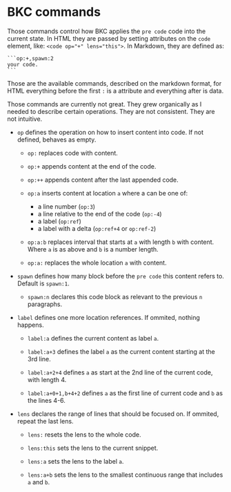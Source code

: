 BKC commands
============

Those commands control how BKC applies the `pre code` code into the current
state. In HTML they are passed by setting attributes on the `code` element,
like: `<code op="+" lens="this">`. In Markdown, they are defined as:

    ```op:+,spawn:2
    your code.
    ```

Those are the available commands, described on the markdown format, for HTML
everything before the first `:` is a attribute and everything after is data.

Those commands are currently not great. They grew organically as I needed to
describe certain operations. They are not consistent. They are not intuitive.

* `op` defines the operation on how to insert content into code. If not defined,
  behaves as empty.

  * `op:` replaces code with content.

  * `op:+` appends content at the end of the code.

  * `op:++` appends content after the last appended code.

  * `op:a` inserts content at location `a` where a can be one of:

    * a line number (`op:3`)
    * a line relative to the end of the code (`op:-4`)
    * a label (`op:ref`)
    * a label with a delta (`op:ref+4` or `op:ref-2`)

  * `op:a:b` replaces interval that starts at `a` with length `b` with content.
    Where `a` is as above and `b` is a number length.

  * `op:a:` replaces the whole location `a` with content.

* `spawn` defines how many block before the `pre code` this content refers to.
  Default is `spawn:1`.

  * `spawn:n` declares this code block as relevant to the previous `n`
    paragraphs.

* `label` defines one more location references. If ommited, nothing happens.

  * `label:a` defines the current content as label `a`.

  * `label:a+3` defines the label `a` as the current content starting at the 3rd
    line.

  * `label:a+2+4` defines `a` as start at the 2nd line of the current code, with
    length 4.

  * `label:a+0+1,b+4+2` defines `a` as the first line of current code and `b` as
    the lines 4-6.

* `lens` declares the range of lines that should be focused on. If ommited,
  repeat the last lens.

  * `lens:` resets the lens to the whole code.

  * `lens:this` sets the lens to the current snippet.

  * `lens:a` sets the lens to the label `a`.

  * `lens:a+b` sets the lens to the smallest continuous range that includes `a`
    and `b`.
